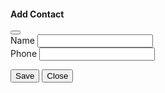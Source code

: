 <div class="modal-header">
  <h4 class="modal-title">Add Contact</h4>
  <button type="button" class="btn-close" aria-label="Close" (click)="close()"></button>
</div>
<div class="modal-body">
  <form>
    <div class="mb-3">
      <label for="name" class="form-label">Name</label>
      <input type="text" id="name" class="form-control" [(ngModel)]="contact.name" name="name" required />
    </div>
    <div class="mb-3">
      <label for="phone" class="form-label">Phone</label>
      <input type="text" id="phone" class="form-control" [(ngModel)]="contact.phone" name="phone" required />
    </div>
  </form>
</div>
<div class="modal-footer">
  <button type="button" class="btn btn-primary" (click)="saveContact()">Save</button>
  <button type="button" class="btn btn-secondary" (click)="close()">Close</button>
</div>
